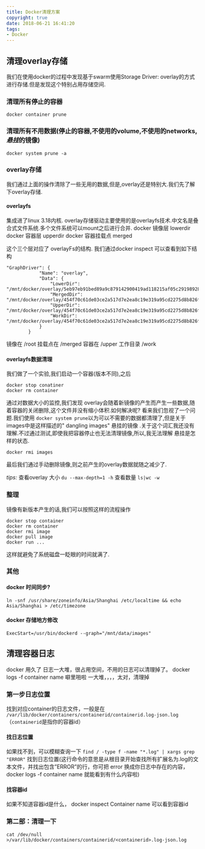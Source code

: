 ```yaml
---
title: Docker清理方案
copyright: true
date: 2018-06-21 16:41:20
tags:
- Docker
---
```


## 清理overlay存储

我们在使用docker的过程中发现基于swarm使用Storage Driver: overlay的方式进行存储.但是发现这个特别占用存储空间.

### 清理所有停止的容器

```shell
docker container prune 
```

### 清理所有不用数据(停止的容器,不使用的volume,不使用的networks,*悬挂*的镜像)

```shell
docker system prune -a
```

### overlay存储

我们通过上面的操作清除了一些无用的数据,但是,overlay还是特别大.我们先了解下overlay存储.

#### overlayfs

集成进了linux 3.18内核.
 overlay存储驱动主要使用的是overlayfs技术.中文名是叠合式文件系统.多个文件系统可以mount之后进行合并.
 docker 镜像层  lowerdir
 docker 容器层  upperdir
 docker 容器挂载点 merged

这个三个层对应了 overlayFs的结构. 我们通过docker inspect 可以查看到如下结构

```shell
"GraphDriver": {
            "Name": "overlay",
            "Data": {
                "LowerDir": "/mnt/docker/overlay/5eb97eb91bed89a9c879142900419ad118215af05c291989282c130d031d7019/root",
                "MergedDir": "/mnt/docker/overlay/454f70c61de03ce2a517d7e2ea8c19e319a95cd2275d8b826f4244071315e513/merged",
                "UpperDir": "/mnt/docker/overlay/454f70c61de03ce2a517d7e2ea8c19e319a95cd2275d8b826f4244071315e513/upper",
                "WorkDir": "/mnt/docker/overlay/454f70c61de03ce2a517d7e2ea8c19e319a95cd2275d8b826f4244071315e513/work"
            }
        }
```

镜像在 /root
 挂载点在 /merged
 容器在 /upper
 工作目录 /work

#### overlayfs数据清理

我们做了一个实验,我们启动一个容器(版本不同),之后

```
docker stop conatiner
docker rm container
```

通过对数据大小的监控,我们发现 overlay会随着新镜像的产生而产生一些数据,随着容器的关闭删除,这个文件并没有缩小体积.如何解决呢? 看来我们忽视了一个问题.我们使用 `docker system prune`以为可以不需要的数据都清理了,但是关于images中是这样描述的" dangling images" 悬挂的镜像 .关于这个词汇我还没有理解.不过通过测试,即使我把容器停止也无法清理镜像,所以,我无法理解 悬挂是怎样的状态.

```
docker rmi images
```

最后我们通过手动删除镜像,则之前产生的overlay数据就随之减少了.

*tips:*
 查看overlay 大小 `du --max-depth=1 -h`
 查看数量 `ls|wc -w`

### 整理

镜像有新版本产生的话,我们可以按照这样的流程操作

```
docker stop container
docker rm container
docker rmi image
docker pull image
docker run ...
```

这样就避免了系统磁盘一眨眼的时间就满了.

### 其他

#### docker 时间同步?

```
ln -snf /usr/share/zoneinfo/Asia/Shanghai /etc/localtime && echo Asia/Shanghai > /etc/timezone
```

#### docker 存储地方修改

```
ExecStart=/usr/bin/dockerd --graph="/mnt/data/images"
```

 

## 清理容器日志

 docker 用久了 日志一大堆，很占用空间，不用的日志可以清理掉了。 
docker logs -f container name 噼里啪啦 一大堆，，，，太对，清理掉

### 第一步日志位置

找到对应container的日志文件，一般是在 `/var/lib/docker/containers/containerid/containerid.log-json.log`（`containerid`是指你的容器id）

#### 找日志位置

如果找不到，可以模糊查询一下 `find / -type f -name "*.log" | xargs grep "ERROR"` 找到日志位置(这行命令的意思是从根目录开始查找所有扩展名为.log的文本文件，并找出包含”ERROR”的行，你可把 error 换成你日志中存在的内容，docker logs -f container name 就能看到有什么内容啦)

#### 找容器id

如果不知道容器id是什么， docker inspect Container name 可以看到容器id

### 第二部：清理一下

```shell
cat /dev/null >/var/lib/docker/containers/containerid/<containerid>.log-json.log
```

 

 